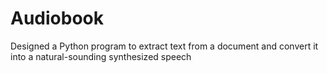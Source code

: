 # Audiobook
Designed a Python program to extract text from a document and convert it into a natural-sounding synthesized speech
